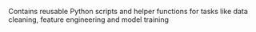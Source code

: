 Contains reusable Python scripts and helper functions for tasks like data cleaning, feature engineering and model training